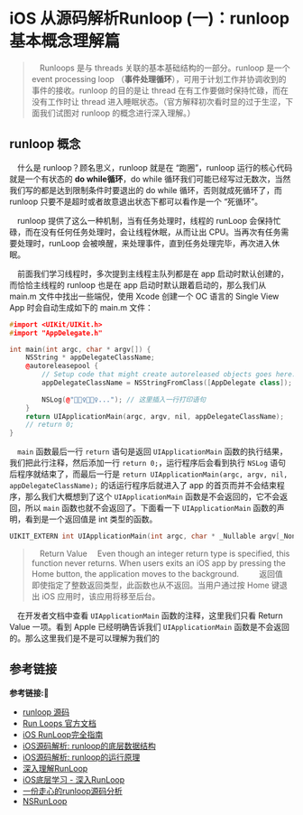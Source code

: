 # iOS 从源码解析Runloop (一)：runloop 基本概念理解篇

> &emsp;Runloops 是与 threads 关联的基本基础结构的一部分。runloop 是一个 event processing loop （**事件处理循环**），可用于计划工作并协调收到的事件的接收。runloop 的目的是让 thread 在有工作要做时保持忙碌，而在没有工作时让 thread 进入睡眠状态。（官方解释初次看时显的过于生涩，下面我们试图对 runloop 的概念进行深入理解。）

## runloop 概念
&emsp;什么是 runloop？顾名思义，runloop 就是在 “跑圈”，runloop 运行的核心代码就是一个有状态的 **do while循环**，do while 循环我们可能已经写过无数次，当然我们写的都是达到限制条件时要退出的 do while 循环，否则就成死循环了，而 runloop 只要不是超时或者故意退出状态下都可以看作是一个 “死循环”。

&emsp;runloop 提供了这么一种机制，当有任务处理时，线程的 runLoop 会保持忙碌，而在没有任何任务处理时，会让线程休眠，从而让出 CPU。当再次有任务需要处理时，runLoop 会被唤醒，来处理事件，直到任务处理完毕，再次进入休眠。

&emsp;前面我们学习线程时，多次提到主线程主队列都是在 app 启动时默认创建的，而恰恰主线程的 runloop 也是在 app 启动时默认跟着启动的，那么我们从 main.m 文件中找出一些端倪，使用 Xcode 创建一个 OC 语言的 Single View App 时会自动生成如下的 main.m 文件：
```c++
#import <UIKit/UIKit.h>
#import "AppDelegate.h"

int main(int argc, char * argv[]) {
    NSString * appDelegateClassName;
    @autoreleasepool {
        // Setup code that might create autoreleased objects goes here.
        appDelegateClassName = NSStringFromClass([AppDelegate class]);
        
        NSLog(@"🏃🏃‍♀️🏃🏃‍♀️..."); // 这里插入一行打印语句
    }
    return UIApplicationMain(argc, argv, nil, appDelegateClassName);
    // return 0;
}
```
&emsp;`main` 函数最后一行 `return` 语句是返回 `UIApplicationMain` 函数的执行结果，我们把此行注释，然后添加一行 `return 0;`，运行程序后会看到执行 `NSLog` 语句后程序就结束了，而最后一行是 `return UIApplicationMain(argc, argv, nil, appDelegateClassName);` 的话运行程序后就进入了 app 的首页而并不会结束程序，那么我们大概想到了这个 `UIApplicationMain` 函数是不会返回的，它不会返回，所以 `main` 函数也就不会返回了。下面看一下 `UIApplicationMain` 函数的声明，看到是一个返回值是 int 类型的函数。
```c++
UIKIT_EXTERN int UIApplicationMain(int argc, char * _Nullable argv[_Nonnull], NSString * _Nullable principalClassName, NSString * _Nullable delegateClassName);
```
> &emsp;Return Value
> &emsp;Even though an integer return type is specified, this function never returns. When users exits an iOS app by pressing the Home button, the application moves to the background.
> &emsp;
> &emsp;返回值
> &emsp;即使指定了整数返回类型，此函数也从不返回。当用户通过按 Home 键退出 iOS 应用时，该应用将移至后台。

&emsp;在开发者文档中查看 `UIApplicationMain` 函数的注释，这里我们只看 Return Value 一项。看到 Apple 已经明确告诉我们 `UIApplicationMain` 函数是不会返回的。那么这里我们是不是可以理解为我们的 







## 参考链接
**参考链接:🔗**
+ [runloop 源码](https://opensource.apple.com/tarballs/CF/)
+ [Run Loops 官方文档](https://developer.apple.com/library/archive/documentation/Cocoa/Conceptual/Multithreading/RunLoopManagement/RunLoopManagement.html#//apple_ref/doc/uid/10000057i-CH16-SW1)
+ [iOS RunLoop完全指南](https://blog.csdn.net/u013378438/article/details/80239686)
+ [iOS源码解析: runloop的底层数据结构](https://juejin.cn/post/6844904090330234894)
+ [iOS源码解析: runloop的运行原理](https://juejin.cn/post/6844904090166624270)
+ [深入理解RunLoop](https://blog.ibireme.com/2015/05/18/runloop/)
+ [iOS底层学习 - 深入RunLoop](https://juejin.cn/post/6844903973665636360)
+ [一份走心的runloop源码分析](https://cloud.tencent.com/developer/article/1633329)
+ [NSRunLoop](https://www.cnblogs.com/wsnb/p/4753685.html)
